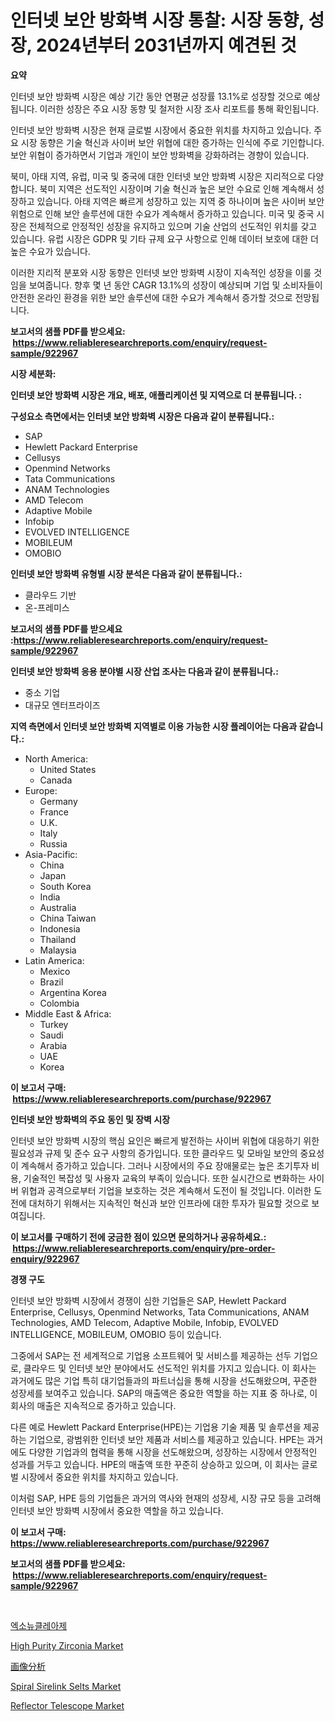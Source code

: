 <p><h1>인터넷 보안 방화벽 시장 통찰: 시장 동향, 성장, 2024년부터 2031년까지 예견된 것</h1></p><p><strong>요약</strong></p>
<p><p>인터넷 보안 방화벽 시장은 예상 기간 동안 연평균 성장률 13.1%로 성장할 것으로 예상됩니다. 이러한 성장은 주요 시장 동향 및 철저한 시장 조사 리포트를 통해 확인됩니다.</p><p>인터넷 보안 방화벽 시장은 현재 글로벌 시장에서 중요한 위치를 차지하고 있습니다. 주요 시장 동향은 기술 혁신과 사이버 보안 위협에 대한 증가하는 인식에 주로 기인합니다. 보안 위협이 증가하면서 기업과 개인이 보안 방화벽을 강화하려는 경향이 있습니다.</p><p>북미, 아태 지역, 유럽, 미국 및 중국에 대한 인터넷 보안 방화벽 시장은 지리적으로 다양합니다. 북미 지역은 선도적인 시장이며 기술 혁신과 높은 보안 수요로 인해 계속해서 성장하고 있습니다. 아태 지역은 빠르게 성장하고 있는 지역 중 하나이며 높은 사이버 보안 위험으로 인해 보안 솔루션에 대한 수요가 계속해서 증가하고 있습니다. 미국 및 중국 시장은 전체적으로 안정적인 성장을 유지하고 있으며 기술 산업의 선도적인 위치를 갖고 있습니다. 유럽 시장은 GDPR 및 기타 규제 요구 사항으로 인해 데이터 보호에 대한 더 높은 수요가 있습니다.</p><p>이러한 지리적 분포와 시장 동향은 인터넷 보안 방화벽 시장이 지속적인 성장을 이룰 것임을 보여줍니다. 향후 몇 년 동안 CAGR 13.1%의 성장이 예상되며 기업 및 소비자들이 안전한 온라인 환경을 위한 보안 솔루션에 대한 수요가 계속해서 증가할 것으로 전망됩니다.</p></p>
<p><strong>보고서의 샘플 PDF를 받으세요: &nbsp;<a href="https://www.reliableresearchreports.com/enquiry/request-sample/922967">https://www.reliableresearchreports.com/enquiry/request-sample/922967</a></strong></p>
<p><strong>시장 세분화:</strong></p>
<p><strong> 인터넷 보안 방화벽 시장은 개요, 배포, 애플리케이션 및 지역으로 더 분류됩니다. :</strong></p>
<p><strong>구성요소 측면에서는 인터넷 보안 방화벽 시장은 다음과 같이 분류됩니다.:</strong></p>
<p><ul><li>SAP</li><li>Hewlett Packard Enterprise</li><li>Cellusys</li><li>Openmind Networks</li><li>Tata Communications</li><li>ANAM Technologies</li><li>AMD Telecom</li><li>Adaptive Mobile</li><li>Infobip</li><li>EVOLVED INTELLIGENCE</li><li>MOBILEUM</li><li>OMOBIO</li></ul></p>
<p><strong> 인터넷 보안 방화벽 유형별 시장 분석은 다음과 같이 분류됩니다.:</strong></p>
<p><ul><li>클라우드 기반</li><li>온-프레미스</li></ul></p>
<p><strong>보고서의 샘플 PDF를 받으세요 :<a href="https://www.reliableresearchreports.com/enquiry/request-sample/922967">https://www.reliableresearchreports.com/enquiry/request-sample/922967</a></strong></p>
<p><strong> 인터넷 보안 방화벽 응용 분야별 시장 산업 조사는 다음과 같이 분류됩니다.:</strong></p>
<p><ul><li>중소 기업</li><li>대규모 엔터프라이즈</li></ul></p>
<p><strong>지역 측면에서 인터넷 보안 방화벽 지역별로 이용 가능한 시장 플레이어는 다음과 같습니다.:</strong></p>
<p><ul>
    <li>
        North America:
        <ul>
            <li>United States</li>
            <li>Canada</li>
        </ul>
    </li>
    <li>
        Europe:
        <ul>
            <li>Germany</li>
            <li>France</li>
            <li>U.K.</li>
            <li>Italy</li>
            <li>Russia</li>
        </ul>
    </li>
    <li>
        Asia-Pacific:
        <ul>
            <li>China</li>
            <li>Japan</li>
            <li>South Korea</li>
            <li>India</li>
            <li>Australia</li>
            <li>China Taiwan</li>
            <li>Indonesia</li>
            <li>Thailand</li>
            <li>Malaysia</li>
        </ul>
    </li>
    <li>
        Latin America:
        <ul>
            <li>Mexico</li>
            <li>Brazil</li>
            <li>Argentina Korea</li>
            <li>Colombia</li>
        </ul>
    </li>
    <li>
        Middle East & Africa:
        <ul>
            <li>Turkey</li>
            <li>Saudi</li>
            <li>Arabia</li>
            <li>UAE</li>
            <li>Korea</li>
        </ul>
    </li>
    </ul></p>
<p><strong>이 보고서 구매: &nbsp;<a href="https://www.reliableresearchreports.com/purchase/922967">https://www.reliableresearchreports.com/purchase/922967</a></strong></p>
<p><strong>인터넷 보안 방화벽의 주요 동인 및 장벽 시장</strong></p>
<p><p>인터넷 보안 방화벽 시장의 핵심 요인은 빠르게 발전하는 사이버 위협에 대응하기 위한 필요성과 규제 및 준수 요구 사항의 증가입니다. 또한 클라우드 및 모바일 보안의 중요성이 계속해서 증가하고 있습니다. 그러나 시장에서의 주요 장애물로는 높은 초기투자 비용, 기술적인 복잡성 및 사용자 교육의 부족이 있습니다. 또한 실시간으로 변화하는 사이버 위협과 공격으로부터 기업을 보호하는 것은 계속해서 도전이 될 것입니다. 이러한 도전에 대처하기 위해서는 지속적인 혁신과 보안 인프라에 대한 투자가 필요할 것으로 보여집니다.</p></p>
<p><strong>이 보고서를 구매하기 전에 궁금한 점이 있으면 문의하거나 공유하세요.: &nbsp;<a href="https://www.reliableresearchreports.com/enquiry/pre-order-enquiry/922967">https://www.reliableresearchreports.com/enquiry/pre-order-enquiry/922967</a></strong></p>
<p><strong>경쟁 구도</strong></p>
<p><p>인터넷 보안 방화벽 시장에서 경쟁이 심한 기업들은 SAP, Hewlett Packard Enterprise, Cellusys, Openmind Networks, Tata Communications, ANAM Technologies, AMD Telecom, Adaptive Mobile, Infobip, EVOLVED INTELLIGENCE, MOBILEUM, OMOBIO 등이 있습니다. </p><p>그중에서 SAP는 전 세계적으로 기업용 소프트웨어 및 서비스를 제공하는 선두 기업으로, 클라우드 및 인터넷 보안 분야에서도 선도적인 위치를 가지고 있습니다. 이 회사는 과거에도 많은 기업 특히 대기업들과의 파트너십을 통해 시장을 선도해왔으며, 꾸준한 성장세를 보여주고 있습니다. SAP의 매출액은 중요한 역할을 하는 지표 중 하나로, 이 회사의 매출은 지속적으로 증가하고 있습니다.</p><p>다른 예로 Hewlett Packard Enterprise(HPE)는 기업용 기술 제품 및 솔루션을 제공하는 기업으로, 광범위한 인터넷 보안 제품과 서비스를 제공하고 있습니다. HPE는 과거에도 다양한 기업과의 협력을 통해 시장을 선도해왔으며, 성장하는 시장에서 안정적인 성과를 거두고 있습니다. HPE의 매출액 또한 꾸준히 상승하고 있으며, 이 회사는 글로벌 시장에서 중요한 위치를 차지하고 있습니다.</p><p>이처럼 SAP, HPE 등의 기업들은 과거의 역사와 현재의 성장세, 시장 규모 등을 고려해 인터넷 보안 방화벽 시장에서 중요한 역할을 하고 있습니다.</p></p>
<p><strong>이 보고서 구매: &nbsp; <a href="https://www.reliableresearchreports.com/purchase/922967">https://www.reliableresearchreports.com/purchase/922967</a></strong></p>
<p><strong>보고서의 샘플 PDF를 받으세요: &nbsp;<a href="https://www.reliableresearchreports.com/enquiry/request-sample/922967">https://www.reliableresearchreports.com/enquiry/request-sample/922967</a></strong><strong></strong></p>
<p>&nbsp;</p>
<p><p><a href="https://github.com/sougarounis/Market-Research-Report-List-2/blob/main/6882020182598.md">엑소뉴클레아제</a></p><p><a href="https://issuu.com/reportprime-2/docs/high-purity-zirconia-market-size-2030.pptx">High Purity Zirconia Market</a></p><p><a href="https://github.com/lababdou/Market-Research-Report-List-2/blob/main/8277846182602.md">画像分析</a></p><p><a href="https://issuu.com/reportprime-2/docs/spiral-sirelink-selts-market-size-2030.pptx">Spiral Sirelink Selts Market</a></p><p><a href="https://github.com/irfadac/Market-Research-Report-List-2/blob/main/reflector-telescope-market.md">Reflector Telescope Market</a></p></p>